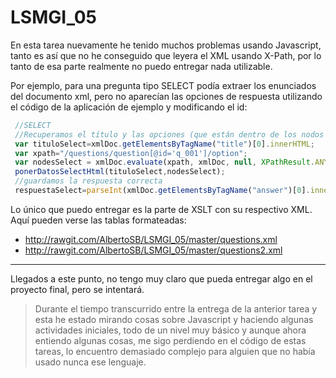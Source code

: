 # LSMGI_05

En esta tarea nuevamente he tenido muchos problemas usando Javascript, tanto es así que no he conseguido que leyera el XML usando X-Path, por lo tanto de esa parte realmente no puedo entregar nada utilizable. 

Por ejemplo, para una pregunta tipo SELECT podía extraer los enunciados del documento xml, pero no aparecían las opciones de respuesta utilizando el código de la aplicación de ejemplo y modificando el id:

```js
 //SELECT
 //Recuperamos el título y las opciones (que están dentro de los nodos seleccionados con Xpath: nodesSelect) 
 var tituloSelect=xmlDoc.getElementsByTagName("title")[0].innerHTML;
 var xpath="/questions/question[@id='q_001']/option";
 var nodesSelect = xmlDoc.evaluate(xpath, xmlDoc, null, XPathResult.ANY_TYPE, null);
 ponerDatosSelectHtml(tituloSelect,nodesSelect);
 //guardamos la respuesta correcta
 respuestaSelect=parseInt(xmlDoc.getElementsByTagName("answer")[0].innerHTML);
 ```

Lo único que puedo entregar es la parte de XSLT con su respectivo XML. 
Aquí pueden verse las tablas formateadas:
- http://rawgit.com/AlbertoSB/LSMGI_05/master/questions.xml   
- http://rawgit.com/AlbertoSB/LSMGI_05/master/questions2.xml  
***  

Llegados a este punto, no tengo muy claro que pueda entregar algo en el proyecto final, pero se intentará.   

> Durante el tiempo transcurrido entre la entrega de la anterior tarea y esta he estado mirando cosas sobre Javascript y haciendo algunas actividades iniciales, todo de un nivel muy básico y aunque ahora entiendo algunas cosas, me sigo perdiendo en el código de estas tareas, lo encuentro demasiado complejo para alguien que no había usado nunca ese lenguaje.
